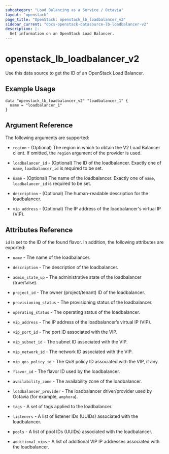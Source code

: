 ```yaml
---
subcategory: "Load Balancing as a Service / Octavia"
layout: "openstack"
page_title: "OpenStack: openstack_lb_loadbalancer_v2"
sidebar_current: "docs-openstack-datasource-lb-loadbalancer-v2"
description: |-
  Get information on an OpenStack Load Balancer.
---
```


# openstack\_lb\_loadbalancer\_v2

Use this data source to get the ID of an OpenStack Load Balancer.

## Example Usage

```hcl
data "openstack_lb_loadbalancer_v2" "loadbalancer_1" {
  name = "loadbalancer_1"
}
```

## Argument Reference

The following arguments are supported:

* `region` - (Optional) The region in which to obtain the V2 Load Balancer client.
    If omitted, the `region` argument of the provider is used.

* `loadbalancer_id` - (Optional) The ID of the loadbalancer. Exactly one of `name`, `loadbalancer_id` is required to be set.

* `name` - (Optional) The name of the loadbalancer. Exactly one of `name`, `loadbalancer_id` is required to be set.

* `description` - (Optional) The human-readable description for the loadbalancer.

* `vip_address` - (Optional) The IP address of the loadbalancer's virtual IP (VIP).

## Attributes Reference

`id` is set to the ID of the found flavor. In addition, the following attributes
are exported:

* `name` - The name of the loadbalancer.

* `description` - The description of the loadbalancer.

* `admin_state_up` - The administrative state of the loadbalancer (true/false).

* `project_id` - The owner (project/tenant) ID of the loadbalancer.

* `provisioning_status` - The provisioning status of the loadbalancer.

* `operating_status` - The operating status of the loadbalancer.

* `vip_address` - The IP address of the loadbalancer’s virtual IP (VIP).

* `vip_port_id` - The port ID associated with the VIP.

* `vip_subnet_id` - The subnet ID associated with the VIP.

* `vip_network_id` - The network ID associated with the VIP.

* `vip_qos_policy_id` - The QoS policy ID associated with the VIP, if any.

* `flavor_id` - The flavor ID used by the loadbalancer.

* `availability_zone` - The availability zone of the loadbalancer.

* `loadbalancer_provider` - The loadbalancer driver/provider used by Octavia (for example, `amphora`).

* `tags` - A set of tags applied to the loadbalancer.

* `listeners` - A list of listener IDs (UUIDs) associated with the loadbalancer.

* `pools` - A list of pool IDs (UUIDs) associated with the loadbalancer.

* `additional_vips` - A list of additional VIP IP addresses associated with the loadbalancer.
